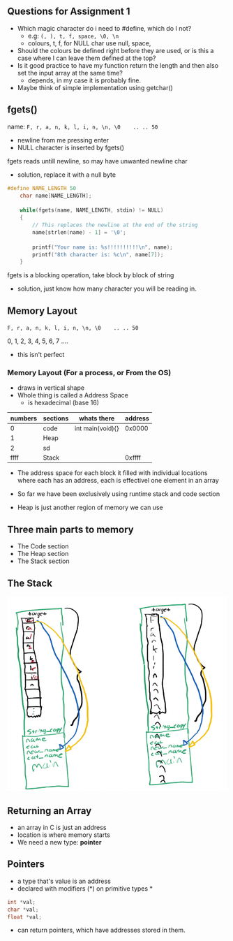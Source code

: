 ## Questions for Assignment 1
- Which magic character do i need to #define, which do I not?
    - e.g: `(, ), t, f, space, \0, \n`
    - colours, t, f, for NULL char use null, space, 
- Should the colours be defined right before they are used, or is this a case where I can leave them defined at the top?
- Is it good practice to have my function return the length and then also set the input array at the same time?
    - depends, in my case it is probably fine.
- Maybe think of simple implementation using getchar()

## fgets()
name:   `F, r, a, n, k, l, i, n, \n, \0    .. .. 50`
- newline from me pressing enter
- NULL character is inserted by fgets()

fgets reads untill newline, so may have unwanted newline char
- solution, replace it with a null byte

```c
#define NAME_LENGTH 50
    char name[NAME_LENGTH];

    while(fgets(name, NAME_LENGTH, stdin) != NULL)
    {
        // This replaces the newline at the end of the string
        name[strlen(name) - 1] = '\0';

        printf("Your name is: %s!!!!!!!!!!\n", name);
        printf("8th character is: %c\n", name[7]);
    }
```

fgets is a blocking operation, take block by block of string
- solution, just know how many character you will be reading in.

## Memory Layout
`F, r, a, n, k, l, i, n, \n, \0    .. .. 50`

0, 1, 2, 3, 4, 5, 6, 7 ....
- this isn't perfect

### Memory Layout (For a process, or From the OS)
- draws in vertical shape
- Whole thing is called a Address Space
    - is hexadecimal (base 16)

numbers | sections | whats there | address 
-|-|-|- 
0 | code | int main(void){} | 0x0000
1 | Heap | 
2 | sd | 
ffff | Stack | | 0xffff

- The address space for each block it filled with individual locations where each has an address, each is effectivel one element in an array

- So far we have been exclusively using runtime stack and code section
- Heap is just another region of memory we can use

## Three main parts to memory
- The Code section
- The Heap section
- The Stack section

## The Stack

![](Images/stack.png)

## Returning an Array
- an array in C is just an address
- location is where memory starts
- We need a new type: **pointer**

## Pointers
- a type that's value is an address
- declared with modifiers (*) on primitive types        *

```c
int *val;
char *val;
float *val;
```
- can return pointers, which have addresses stored in them.
















